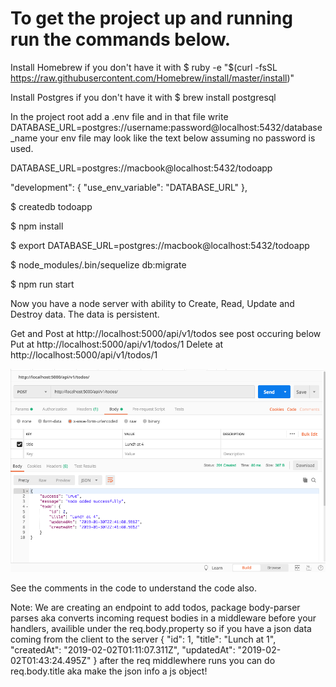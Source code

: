 # To get the project up and running run the commands below.

Install Homebrew if you don't have it with $ ruby -e "$(curl -fsSL https://raw.githubusercontent.com/Homebrew/install/master/install)"

Install Postgres if you don't have it with $ brew install postgresql

In the project root add a .env file and in that file write DATABASE_URL=postgres://username:password@localhost:5432/database_name your env file may look like the text below assuming no password is used.

DATABASE_URL=postgres://macbook@localhost:5432/todoapp

"development": {
    "use_env_variable": "DATABASE_URL"
},

$ createdb todoapp

$ npm install

$ export DATABASE_URL=postgres://macbook@localhost:5432/todoapp

$ node_modules/.bin/sequelize db:migrate

$ npm run start

Now you have a node server with ability to Create, Read, Update and Destroy data. The data is persistent. 

Get and Post at http://localhost:5000/api/v1/todos see post occuring below
Put at http://localhost:5000/api/v1/todos/1
Delete at http://localhost:5000/api/v1/todos/1

![Post](/img/post.png?raw=true "post")

See the comments in the code to understand the code also.

Note: We are creating an endpoint to add todos, package body-parser parses aka converts incoming request bodies in a middleware before your handlers, availible under the req.body.property
so if you have a json data coming from the client to the server
{
	"id": 1,
    "title": "Lunch at 1",
    "createdAt": "2019-02-02T01:11:07.311Z",
    "updatedAt": "2019-02-02T01:43:24.495Z"
}
after the req middlewhere runs you can do req.body.title aka make the json info a js object! 

